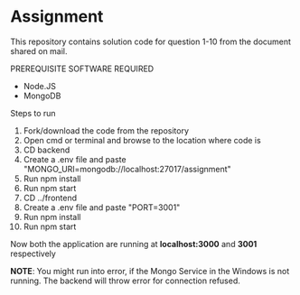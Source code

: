 # Assignment

This repository contains solution code for question 1-10 from the document shared on mail.<br>
<p>PREREQUISITE SOFTWARE REQUIRED</p>

<ul>
  <li>Node.JS</li>
  <li>MongoDB</li>
</ul>

<p>Steps to run</p>
<ol>
  <li>Fork/download the code from the repository</li>
  <li>Open cmd or terminal and browse to the location where code is</li>
  <li>CD backend</li>
  <li>Create a .env file and paste "MONGO_URI=mongodb://localhost:27017/assignment"</li>
  <li>Run npm install</li>
  <li>Run npm start</li>
  <li>CD ../frontend</li>
  <li>Create a .env file and paste "PORT=3001"</li>
  <li>Run npm install</li>
  <li>Run npm start</li>
</ol>

Now both the application are running at <strong>localhost:3000</strong> and <strong>3001</strong> respectively

<strong>NOTE</strong>: You might run into error, if the Mongo Service in the Windows is not running. The backend will throw error for connection refused.
